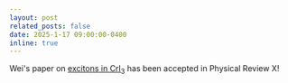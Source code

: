 ```yaml
---
layout: post
related_posts: false
date: 2025-1-17 09:00:00-0400
inline: true
---
```


Wei's paper on [excitons in CrI<sub>3</sub>](/publications/#he2025observation) has been accepted in Physical Review X!
